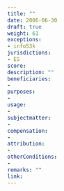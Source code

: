 ```yaml
---
title: ""
date: 2006-06-30
draft: true
weight: 61
exceptions:
- info53k
jurisdictions:
- ES
score: 
description: "" 
beneficiaries:
- 
purposes: 
- 
usage:
- 
subjectmatter:
- 
compensation:
- 
attribution: 
- 
otherConditions:
- 
remarks: ""
link: 
---
```

